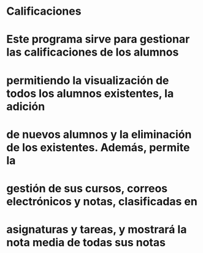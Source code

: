 # Calificaciones
# Este programa sirve para gestionar las calificaciones de los alumnos
# permitiendo la visualización de todos los alumnos existentes, la adición
# de nuevos alumnos y la eliminación de los existentes. Además, permite la 
# gestión de sus cursos, correos electrónicos y notas, clasificadas en 
# asignaturas y tareas, y mostrará la nota media de todas sus notas
